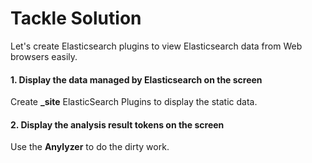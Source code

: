 Tackle Solution
===============
Let's create Elasticsearch plugins to view Elasticsearch data from
Web browsers easily.

#### 1. Display the data managed by Elasticsearch on the screen
Create **_site** ElasticSearch Plugins to display the static data.

#### 2. Display the analysis result tokens on the screen
Use the **Anylyzer** to do the dirty work.
